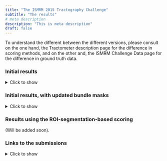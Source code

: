 ```yaml
---
title: "The ISMRM 2015 Tractography Challenge"
subtitle: "The results"
# meta description
description: "This is meta description"
draft: false
---
```


To understand the different between the different versions, please consult on the one hand, the Tractometer description page for
the difference in scoring methods, and on the other and, the ISMRM Challenge Data page for the difference in ground truth data.

### Initial results


<details>
  <summary>Click to show</summary>

These are the results as presented in the original paper (initial data, scoring based on segmentation with Recobundles). You may download the details as an <a href="/results_ismrm/initial/as_excel/WEB_initial_scores_cleaned.xlsx">excel file</a>, or <a href="/results_ismrm/initial/as_html/WEB_initial_scores_cleaned.html">view results in your browser</a>, or load results printed as PDF: <a href="results_ismrm/initial/as_pdf/Initial_scores_Merged_tabs.pdf">(results ordered by submission number)</a> or
    <a href="results_ismrm/initial/as_pdf/Initial_scores_Merged_tabs_ordered.pdf">(results ordered by scores)</a>.

<b>Please be careful! </b> Wrong numbers have been published in papers citing the ISMRM Challenge paper. Always refer to this table.

<img style="display: block; margin: 0 auto" width="100%"
   src="/results_ismrm/initial/as_image/initial_mean_scores.png">
Fig 1. Initial scores. Mean scores over all bundles, again averaged over all submitted tractograms.

</details>

### Initial results, with updated bundle masks

<details>
  <summary>Click to show</summary>

These are nearly the same as above, with the same ground truth bundles and the same scoring system based on Recobundles, but with updated bundle masks. As suggested in 2017 in <a href="https://www.frontiersin.org/articles/10.3389/fninf.2017.00042/full">Rheault et al</a>, bundle masks should not recover only voxels containing streamlines points (even after resampling), but should rather account for the whole segment between two points. New bundles masks were computed with newer scripts
    <a href="https://scilpy.readthedocs.io/en/latest/?badge=latest">(scil_compute_streamlines_density_maps)</a>. Segmented bundles are thus the same (VS, IS, VB), but OL, OR, ORn, f1 metrics are slightly improved.

You may download the details as an <a href="{/results_ismrm/updated_bundle_masks/as_excel/WEB_updated_scores_new_bundle_masks.xlsx">excel file</a>, or <a href="/results_ismrm/updated_bundle_masks/as_html/WEB_updated_scores_new_bundle_masks.html">view results in your browser</a>, or load results printed as PDF: <a href="/results_ismrm/updated_bundle_masks/as_pdf/Updated_scores_Merged_tabs.pdf">(results ordered by submission number)</a> or <a href="??">(results ordered by scores)</a>.

<img  style="display: block; margin: 0 auto" width="100%"
   src="/results_ismrm/updated_bundle_masks/as_image/updated_bundles_mean_scores.png">
Fig 2. Scores with updated bundle masks. Mean scores over all bundles, again averaged over all submitted tractograms.

</details>

### Results using the ROI-segmentation-based scoring

(Will be added soon).


### Links to the submissions


<details>
  <summary>Click to show</summary>

The full results of the challenge are presented here. We still refer to the submission IDs to make it easier for users to search for their submissions.

If you are unsure of the submission IDs assigned to your group, please use the <a href="/ismrm_2015_challenge/support">contact page</a> to ask for them.

All submissions files are downloadable through <a href="https://doi.org/10.5281/zenodo.840086">Zenodo
    <img src="https://zenodo.org/badge/DOI/10.5281/zenodo.840086.svg" alt="DOI"> </a>

</details>

